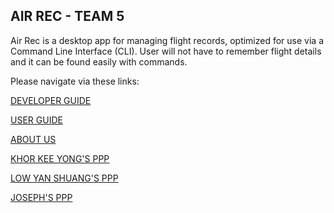 
## AIR REC - TEAM 5

Air Rec is a desktop app for managing flight records, optimized for use via a Command Line Interface (CLI). User will not have to remember flight details and it can be found easily with commands.

Please navigate via these links:

[DEVELOPER GUIDE](DeveloperGuide.md)

[USER GUIDE](UserGuide.md)

[ABOUT US](AboutUs.md)

[KHOR KEE YONG'S PPP](/team/KhorKeeYongPPP.md)

[LOW YAN SHUANG'S PPP](/team/lowyanshuang.md)

[JOSEPH'S PPP](/team/Joseph.md)
